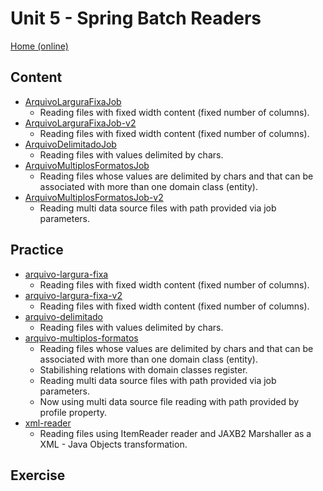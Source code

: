 # Unit 5 - Spring Batch Readers
[Home (online)](https://github.com/rudiantoni/learn-spring-batch)

## Content
- [ArquivoLarguraFixaJob](content/ArquivoLarguraFixaJob)
    - Reading files with fixed width content (fixed number of columns).
- [ArquivoLarguraFixaJob-v2](content/ArquivoLarguraFixaJob-v2)
    - Reading files with fixed width content (fixed number of columns).
- [ArquivoDelimitadoJob](content/ArquivoDelimitadoJob)
    - Reading files with values delimited by chars.
- [ArquivoMultiplosFormatosJob](content/ArquivoMultiplosFormatosJob)
    - Reading files whose values are delimited by chars and that can be associated with more than one domain class (entity).
- [ArquivoMultiplosFormatosJob-v2](content/ArquivoMultiplosFormatosJob-v2)
    - Reading multi data source files with path provided via job parameters.

## Practice
- [arquivo-largura-fixa](practice/arquivo-largura-fixa)
    - Reading files with fixed width content (fixed number of columns).
- [arquivo-largura-fixa-v2](practice/arquivo-largura-fixa-v2)
    - Reading files with fixed width content (fixed number of columns).
- [arquivo-delimitado](practice/arquivo-delimitado)
    - Reading files with values delimited by chars.
- [arquivo-multiplos-formatos](practice/arquivo-multiplos-formatos)
    - Reading files whose values are delimited by chars and that can be associated with more than one domain class (entity).
    - Stabilishing relations with domain classes register.
    - Reading multi data source files with path provided via job parameters.
    - Now using multi data source file reading with path provided by profile property.
- [xml-reader](practice/xml-reader)
    - Reading files using ItemReader reader and JAXB2 Marshaller as a XML - Java Objects transformation.
## Exercise

